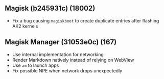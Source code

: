 ## Magisk (b245931c) (18002)
- Fix a bug causing `magiskboot` to create duplicate entries after flashing AK2 kernels

## Magisk Manager (31053e0c) (167)
- Use internal implementation for networking
- Render Markdown natively instead of relying on WebView
- Use `am` to launch apps
- Fix possible NPE when network drops unexpectedly
